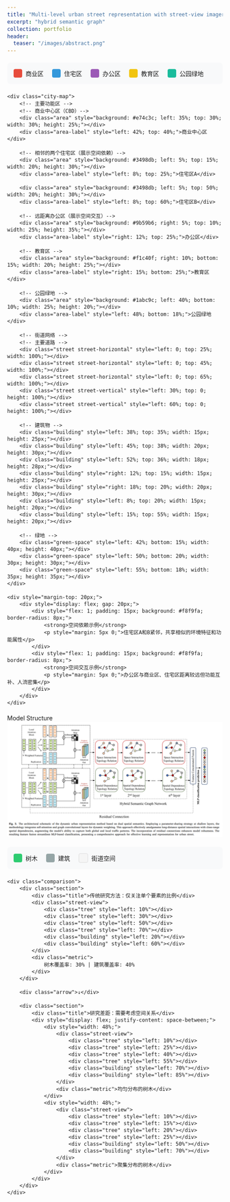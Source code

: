 ```yaml
---
title: "Multi-level urban street representation with street-view imagery and hybrid semantic graph"
excerpt: "hybrid semantic graph"
collection: portfolio
header:
  teaser: "/images/abstract.png"
---
```


<html>
<head>
    <style>
        .container {
            width: 100%;
            max-width: 900px;
            margin: 20px auto;
            font-family: Arial, sans-serif;
        }
        .legend {
            display: flex;
            gap: 20px;
            padding: 15px;
            background: #f8f9fa;
            border-radius: 8px;
            margin-bottom: 20px;
            flex-wrap: wrap;
        }
        .legend-item {
            display: flex;
            align-items: center;
            gap: 8px;
        }
        .legend-icon {
            width: 20px;
            height: 20px;
            border-radius: 4px;
        }
        .city-map {
            width: 100%;
            height: 600px;
            background: #f5f5f5;
            position: relative;
            margin: 20px 0;
            border: 1px solid #ddd;
            border-radius: 12px;
            overflow: hidden;
        }
        .area {
            position: absolute;
            border-radius: 12px;
            opacity: 0.3;
            transition: opacity 0.3s;
        }
        .area:hover {
            opacity: 0.5;
        }
        .area-label {
            position: absolute;
            background: white;
            padding: 8px 12px;
            border-radius: 6px;
            font-size: 13px;
            white-space: nowrap;
            box-shadow: 0 2px 8px rgba(0,0,0,0.1);
            z-index: 3;
        }
        .street {
            position: absolute;
            background: #fff;
            box-shadow: 0 0 5px rgba(0,0,0,0.1);
        }
        .street-horizontal {
            height: 12px;
        }
        .street-vertical {
            width: 12px;
        }
        .building {
            position: absolute;
            background: rgba(149, 165, 166, 0.8);
            border-radius: 4px;
            z-index: 1;
            box-shadow: 2px 2px 4px rgba(0,0,0,0.1);
        }
        .green-space {
            position: absolute;
            background: rgba(46, 204, 113, 0.3);
            border-radius: 50%;
        }
    </style>
</head>
<body>
<div class="container">
    <div class="legend">
        <div class="legend-item">
            <div class="legend-icon" style="background: #e74c3c;"></div>
            <span>商业区</span>
        </div>
        <div class="legend-item">
            <div class="legend-icon" style="background: #3498db;"></div>
            <span>住宅区</span>
        </div>
        <div class="legend-item">
            <div class="legend-icon" style="background: #9b59b6;"></div>
            <span>办公区</span>
        </div>
        <div class="legend-item">
            <div class="legend-icon" style="background: #f1c40f;"></div>
            <span>教育区</span>
        </div>
        <div class="legend-item">
            <div class="legend-icon" style="background: #1abc9c;"></div>
            <span>公园绿地</span>
        </div>
    </div>

    <div class="city-map">
        <!-- 主要功能区 -->
        <!-- 商业中心区（CBD）-->
        <div class="area" style="background: #e74c3c; left: 35%; top: 30%; width: 30%; height: 25%;"></div>
        <div class="area-label" style="left: 42%; top: 40%;">商业中心区</div>

        <!-- 相邻的两个住宅区（展示空间依赖）-->
        <div class="area" style="background: #3498db; left: 5%; top: 15%; width: 20%; height: 30%;"></div>
        <div class="area-label" style="left: 8%; top: 25%;">住宅区A</div>

        <div class="area" style="background: #3498db; left: 5%; top: 50%; width: 20%; height: 30%;"></div>
        <div class="area-label" style="left: 8%; top: 60%;">住宅区B</div>

        <!-- 远距离办公区（展示空间交互）-->
        <div class="area" style="background: #9b59b6; right: 5%; top: 10%; width: 25%; height: 35%;"></div>
        <div class="area-label" style="right: 12%; top: 25%;">办公区</div>

        <!-- 教育区 -->
        <div class="area" style="background: #f1c40f; right: 10%; bottom: 15%; width: 20%; height: 25%;"></div>
        <div class="area-label" style="right: 15%; bottom: 25%;">教育区</div>

        <!-- 公园绿地 -->
        <div class="area" style="background: #1abc9c; left: 40%; bottom: 10%; width: 25%; height: 20%;"></div>
        <div class="area-label" style="left: 48%; bottom: 18%;">公园绿地</div>

        <!-- 街道网络 -->
        <!-- 主要道路 -->
        <div class="street street-horizontal" style="left: 0; top: 25%; width: 100%;"></div>
        <div class="street street-horizontal" style="left: 0; top: 45%; width: 100%;"></div>
        <div class="street street-horizontal" style="left: 0; top: 65%; width: 100%;"></div>
        <div class="street street-vertical" style="left: 30%; top: 0; height: 100%;"></div>
        <div class="street street-vertical" style="left: 60%; top: 0; height: 100%;"></div>

        <!-- 建筑物 -->
        <div class="building" style="left: 38%; top: 35%; width: 15px; height: 25px;"></div>
        <div class="building" style="left: 45%; top: 38%; width: 20px; height: 30px;"></div>
        <div class="building" style="left: 52%; top: 36%; width: 18px; height: 28px;"></div>
        <div class="building" style="right: 12%; top: 15%; width: 15px; height: 25px;"></div>
        <div class="building" style="right: 18%; top: 20%; width: 20px; height: 30px;"></div>
        <div class="building" style="left: 8%; top: 20%; width: 15px; height: 20px;"></div>
        <div class="building" style="left: 15%; top: 55%; width: 15px; height: 20px;"></div>

        <!-- 绿地 -->
        <div class="green-space" style="left: 42%; bottom: 15%; width: 40px; height: 40px;"></div>
        <div class="green-space" style="left: 50%; bottom: 20%; width: 30px; height: 30px;"></div>
        <div class="green-space" style="left: 55%; bottom: 18%; width: 35px; height: 35px;"></div>
    </div>

    <div style="margin-top: 20px;">
        <div style="display: flex; gap: 20px;">
            <div style="flex: 1; padding: 15px; background: #f8f9fa; border-radius: 8px;">
                <strong>空间依赖示例</strong>
                <p style="margin: 5px 0;">住宅区A和B紧邻，共享相似的环境特征和功能属性</p>
            </div>
            <div style="flex: 1; padding: 15px; background: #f8f9fa; border-radius: 8px;">
                <strong>空间交互示例</strong>
                <p style="margin: 5px 0;">办公区与商业区、住宅区距离较远但功能互补、人流密集</p>
            </div>
        </div>
    </div>
</div>
</body>
</html>

Model Structure
![Model Structure](/images/model.png)

<html>
<head>
    <style>
        .container {
            width: 100%;
            max-width: 800px;
            margin: 20px auto;
            font-family: Arial, sans-serif;
        }
        .legend {
            display: flex;
            gap: 20px;
            padding: 15px;
            background: #f8f9fa;
            border-radius: 8px;
            margin-bottom: 20px;
            flex-wrap: wrap;
        }
        .legend-item {
            display: flex;
            align-items: center;
            gap: 8px;
        }
        .legend-icon {
            width: 20px;
            height: 20px;
            border-radius: 4px;
        }
        .comparison {
            display: flex;
            flex-direction: column;
            gap: 20px;
            margin-top: 20px;
        }
        .section {
            border: 1px solid #ccc;
            padding: 15px;
            border-radius: 8px;
        }
        .title {
            font-weight: bold;
            margin-bottom: 10px;
            color: #2c3e50;
        }
        .street-view {
            width: 100%;
            height: 120px;
            background: #f5f5f5;
            position: relative;
            margin: 10px 0;
            border: 1px solid #ddd;
        }
        .tree {
            width: 20px;
            height: 30px;
            background: #2ecc71;
            position: absolute;
            bottom: 0;
        }
        .building {
            width: 40px;
            height: 80px;
            background: #95a5a6;
            position: absolute;
            bottom: 0;
        }
        .arrow {
            text-align: center;
            font-size: 24px;
            color: #7f8c8d;
        }
        .metric {
            background: #e8f6f3;
            padding: 10px;
            margin-top: 5px;
            border-radius: 4px;
        }
    </style>
</head>
<body>
<div class="container">
    <div class="legend">
        <div class="legend-item">
            <div class="legend-icon" style="background: #2ecc71;"></div>
            <span>树木</span>
        </div>
        <div class="legend-item">
            <div class="legend-icon" style="background: #95a5a6;"></div>
            <span>建筑</span>
        </div>
        <div class="legend-item">
            <div class="legend-icon" style="background: #f5f5f5; border: 1px solid #ddd;"></div>
            <span>街道空间</span>
        </div>
    </div>
    
    <div class="comparison">
        <div class="section">
            <div class="title">传统研究方法：仅关注单个要素的比例</div>
            <div class="street-view">
                <div class="tree" style="left: 10%"></div>
                <div class="tree" style="left: 30%"></div>
                <div class="tree" style="left: 50%"></div>
                <div class="tree" style="left: 70%"></div>
                <div class="building" style="left: 20%"></div>
                <div class="building" style="left: 60%"></div>
            </div>
            <div class="metric">
                树木覆盖率: 30% | 建筑覆盖率: 40%
            </div>
        </div>
        
        <div class="arrow">↓</div>
        
        <div class="section">
            <div class="title">研究差距：需要考虑空间关系</div>
            <div style="display: flex; justify-content: space-between;">
                <div style="width: 48%;">
                    <div class="street-view">
                        <div class="tree" style="left: 10%"></div>
                        <div class="tree" style="left: 25%"></div>
                        <div class="tree" style="left: 40%"></div>
                        <div class="tree" style="left: 55%"></div>
                        <div class="building" style="left: 70%"></div>
                        <div class="building" style="left: 85%"></div>
                    </div>
                    <div class="metric">均匀分布的树木</div>
                </div>
                <div style="width: 48%;">
                    <div class="street-view">
                        <div class="tree" style="left: 10%"></div>
                        <div class="tree" style="left: 15%"></div>
                        <div class="tree" style="left: 20%"></div>
                        <div class="tree" style="left: 25%"></div>
                        <div class="building" style="left: 50%"></div>
                        <div class="building" style="left: 70%"></div>
                    </div>
                    <div class="metric">聚集分布的树木</div>
                </div>
            </div>
        </div>
    </div>
</div>
</body>
</html>
